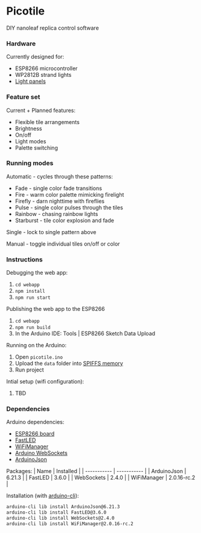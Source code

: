 Picotile
=========

DIY nanoleaf replica control software


### Hardware 

Currently designed for:
- ESP8266 microcontroller
- WP2812B strand lights
- [Light panels](https://www.thingiverse.com/thing:4686921)


### Feature set

Current + Planned features:
- Flexible tile arrangements
- Brightness
- On/off
- Light modes
- Palette switching


### Running modes

Automatic - cycles through these patterns:
- Fade - single color fade transitions
- Fire - warm color palette mimicking firelight
- Firefly - darn nighttime with fireflies
- Pulse - single color pulses through the tiles
- Rainbow - chasing rainbow lights
- Starburst - tile color explosion and fade

Single - lock to single pattern above

Manual - toggle individual tiles on/off or color


### Instructions

Debugging the web app:
1. `cd webapp`
1. `npm install`
1. `npm run start`

Publishing the web app to the ESP8266
1. `cd webapp`
1. `npm run build`
1. In the Arduino IDE: Tools | ESP8266 Sketch Data Upload

Running on the Arduino:
1. Open `picotile.ino`
1. Upload the `data` folder into [SPIFFS memory](https://arduino-esp8266.readthedocs.io/en/2.7.4_a/filesystem.html#)
1. Run project

Intial setup (wifi configuration):
1. TBD


### Dependencies

Arduino dependencies:
- [ESP8266 board](https://github.com/esp8266/Arduino)
- [FastLED](https://github.com/FastLED/FastLED)
- [WiFiManager](https://github.com/tzapu/WiFiManager)
- [Arduino WebSockets](https://github.com/Links2004/arduinoWebSockets)
- [ArduinoJson](https://arduinojson.org)

Packages:
| Name        | Installed   |
| ----------- | ----------- |
| ArduinoJson | 6.21.3      |
| FastLED     | 3.6.0       |
| WebSockets  | 2.4.0       |
| WiFiManager | 2.0.16-rc.2 |

Installation (with [arduino-cli](https://arduino.github.io/arduino-cli)):

```sh
arduino-cli lib install ArduinoJson@6.21.3
arduino-cli lib install FastLED@3.6.0
arduino-cli lib install WebSockets@2.4.0
arduino-cli lib install WiFiManager@2.0.16-rc.2
```